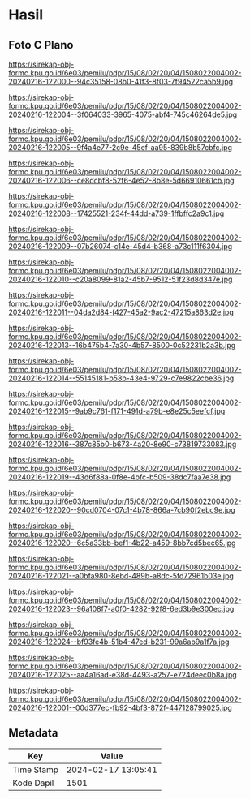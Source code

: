 # Hasil

## Foto C Plano

https://sirekap-obj-formc.kpu.go.id/6e03/pemilu/pdpr/15/08/02/20/04/1508022004002-20240216-122000--94c35158-08b0-41f3-8f03-7f94522ca5b9.jpg

https://sirekap-obj-formc.kpu.go.id/6e03/pemilu/pdpr/15/08/02/20/04/1508022004002-20240216-122004--3f064033-3965-4075-abf4-745c46264de5.jpg

https://sirekap-obj-formc.kpu.go.id/6e03/pemilu/pdpr/15/08/02/20/04/1508022004002-20240216-122005--9f4a4e77-2c9e-45ef-aa95-839b8b57cbfc.jpg

https://sirekap-obj-formc.kpu.go.id/6e03/pemilu/pdpr/15/08/02/20/04/1508022004002-20240216-122006--ce8dcbf8-52f6-4e52-8b8e-5d66910661cb.jpg

https://sirekap-obj-formc.kpu.go.id/6e03/pemilu/pdpr/15/08/02/20/04/1508022004002-20240216-122008--17425521-234f-44dd-a739-1ffbffc2a9c1.jpg

https://sirekap-obj-formc.kpu.go.id/6e03/pemilu/pdpr/15/08/02/20/04/1508022004002-20240216-122009--07b26074-c14e-45d4-b368-a73c111f6304.jpg

https://sirekap-obj-formc.kpu.go.id/6e03/pemilu/pdpr/15/08/02/20/04/1508022004002-20240216-122010--c20a8099-81a2-45b7-9512-51f23d8d347e.jpg

https://sirekap-obj-formc.kpu.go.id/6e03/pemilu/pdpr/15/08/02/20/04/1508022004002-20240216-122011--04da2d84-f427-45a2-9ac2-47215a863d2e.jpg

https://sirekap-obj-formc.kpu.go.id/6e03/pemilu/pdpr/15/08/02/20/04/1508022004002-20240216-122013--16b475b4-7a30-4b57-8500-0c52231b2a3b.jpg

https://sirekap-obj-formc.kpu.go.id/6e03/pemilu/pdpr/15/08/02/20/04/1508022004002-20240216-122014--55145181-b58b-43e4-9729-c7e9822cbe36.jpg

https://sirekap-obj-formc.kpu.go.id/6e03/pemilu/pdpr/15/08/02/20/04/1508022004002-20240216-122015--9ab9c761-f171-491d-a79b-e8e25c5eefcf.jpg

https://sirekap-obj-formc.kpu.go.id/6e03/pemilu/pdpr/15/08/02/20/04/1508022004002-20240216-122016--387c85b0-b673-4a20-8e90-c73819733083.jpg

https://sirekap-obj-formc.kpu.go.id/6e03/pemilu/pdpr/15/08/02/20/04/1508022004002-20240216-122019--43d6f88a-0f8e-4bfc-b509-38dc7faa7e38.jpg

https://sirekap-obj-formc.kpu.go.id/6e03/pemilu/pdpr/15/08/02/20/04/1508022004002-20240216-122020--90cd0704-07c1-4b78-866a-7cb90f2ebc9e.jpg

https://sirekap-obj-formc.kpu.go.id/6e03/pemilu/pdpr/15/08/02/20/04/1508022004002-20240216-122020--6c5a33bb-bef1-4b22-a459-8bb7cd5bec65.jpg

https://sirekap-obj-formc.kpu.go.id/6e03/pemilu/pdpr/15/08/02/20/04/1508022004002-20240216-122021--a0bfa980-8ebd-489b-a8dc-5fd72961b03e.jpg

https://sirekap-obj-formc.kpu.go.id/6e03/pemilu/pdpr/15/08/02/20/04/1508022004002-20240216-122023--96a108f7-a0f0-4282-92f8-6ed3b9e300ec.jpg

https://sirekap-obj-formc.kpu.go.id/6e03/pemilu/pdpr/15/08/02/20/04/1508022004002-20240216-122024--bf93fe4b-51b4-47ed-b231-99a6ab9a1f7a.jpg

https://sirekap-obj-formc.kpu.go.id/6e03/pemilu/pdpr/15/08/02/20/04/1508022004002-20240216-122025--aa4a16ad-e38d-4493-a257-e724deec0b8a.jpg

https://sirekap-obj-formc.kpu.go.id/6e03/pemilu/pdpr/15/08/02/20/04/1508022004002-20240216-122001--00d377ec-fb92-4bf3-872f-447128799025.jpg


## Metadata

| Key        | Value               |
| ---------- | ------------------- |
| Time Stamp | 2024-02-17 13:05:41 |
| Kode Dapil | 1501                |



